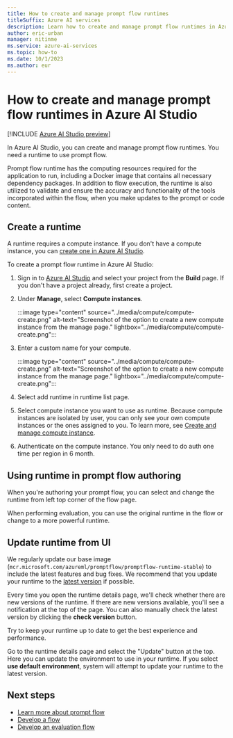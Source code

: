 ```yaml
---
title: How to create and manage prompt flow runtimes
titleSuffix: Azure AI services
description: Learn how to create and manage prompt flow runtimes in Azure AI Studio.
author: eric-urban
manager: nitinme
ms.service: azure-ai-services
ms.topic: how-to
ms.date: 10/1/2023
ms.author: eur
---
```


# How to create and manage prompt flow runtimes in Azure AI Studio

[!INCLUDE [Azure AI Studio preview](../includes/preview-ai-studio.md)]

In Azure AI Studio, you can create and manage prompt flow runtimes. You need a runtime to use prompt flow. 

Prompt flow runtime has the computing resources required for the application to run, including a Docker image that contains all necessary dependency packages. In addition to flow execution, the runtime is also utilized to validate and ensure the accuracy and functionality of the tools incorporated within the flow, when you make updates to the prompt or code content.

## Create a runtime

A runtime requires a compute instance. If you don't have a compute instance, you can [create one in Azure AI Studio](./create-manage-compute.md).


To create a prompt flow runtime in Azure AI Studio:

1. Sign in to [Azure AI Studio](https://ai.azure.com) and select your project from the **Build** page. If you don't have a project already, first create a project.
1. Under **Manage**, select **Compute instances**.

    :::image type="content" source="../media/compute/compute-create.png" alt-text="Screenshot of the option to create a new compute instance from the manage page." lightbox="../media/compute/compute-create.png":::

1. Enter a custom name for your compute.

    :::image type="content" source="../media/compute/compute-create.png" alt-text="Screenshot of the option to create a new compute instance from the manage page." lightbox="../media/compute/compute-create.png":::


1. Select add runtime in runtime list page.
1. Select compute instance you want to use as runtime.
    Because compute instances are isolated by user, you can only see your own compute instances or the ones assigned to you. To learn more, see [Create and manage compute instance](./create-manage-compute.md).
1. Authenticate on the compute instance. You only need to do auth one time per region in 6 month.



## Using runtime in prompt flow authoring

When you're authoring your prompt flow, you can select and change the runtime from left top corner of the flow page.


When performing evaluation, you can use the original runtime in the flow or change to a more powerful runtime.


## Update runtime from UI

We regularly update our base image (`mcr.microsoft.com/azureml/promptflow/promptflow-runtime-stable`) to include the latest features and bug fixes. We recommend that you update your runtime to the [latest version](https://mcr.microsoft.com/v2/azureml/promptflow/promptflow-runtime-stable/tags/list) if possible.

Every time you open the runtime details page, we'll check whether there are new versions of the runtime. If there are new versions available, you'll see a notification at the top of the page. You can also manually check the latest version by clicking the **check version** button.


Try to keep your runtime up to date to get the best experience and performance.

Go to the runtime details page and select the "Update" button at the top. Here you can update the environment to use in your runtime. If you select **use default environment**, system will attempt to update your runtime to the latest version.

## Next steps

- [Learn more about prompt flow](./prompt-flow.md)
- [Develop a flow](./flow-develop.md)
- [Develop an evaluation flow](./flow-develop-evaluation.md)